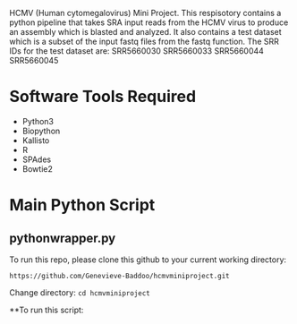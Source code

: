 
HCMV (Human cytomegalovirus) Mini Project.
This respisotory contains a python pipeline that takes SRA input reads from the HCMV virus to produce an assembly which is blasted and analyzed. 
It also contains a test dataset which is a subset of the input fastq files from the fastq function. The SRR IDs for the test dataset are: SRR5660030 SRR5660033 SRR5660044 SRR5660045


Software Tools Required
=========

* Python3
* Biopython
* Kallisto
* R
* SPAdes
* Bowtie2


Main Python Script
==================

pythonwrapper.py
----------------

To run this repo, please clone this github to your current working directory:

`https://github.com/Genevieve-Baddoo/hcmvminiproject.git`

Change directory:
`cd hcmvminiproject`


**To run this script:








